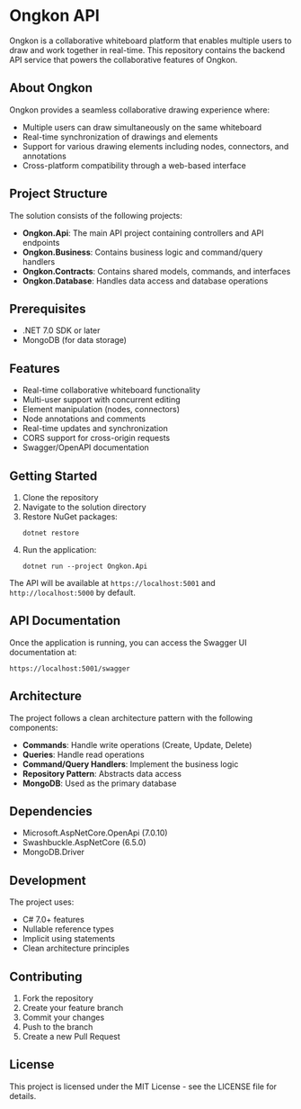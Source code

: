 # Ongkon API

Ongkon is a collaborative whiteboard platform that enables multiple users to draw and work together in real-time. This repository contains the backend API service that powers the collaborative features of Ongkon.

## About Ongkon

Ongkon provides a seamless collaborative drawing experience where:
- Multiple users can draw simultaneously on the same whiteboard
- Real-time synchronization of drawings and elements
- Support for various drawing elements including nodes, connectors, and annotations
- Cross-platform compatibility through a web-based interface

## Project Structure

The solution consists of the following projects:

- **Ongkon.Api**: The main API project containing controllers and API endpoints
- **Ongkon.Business**: Contains business logic and command/query handlers
- **Ongkon.Contracts**: Contains shared models, commands, and interfaces
- **Ongkon.Database**: Handles data access and database operations

## Prerequisites

- .NET 7.0 SDK or later
- MongoDB (for data storage)

## Features

- Real-time collaborative whiteboard functionality
- Multi-user support with concurrent editing
- Element manipulation (nodes, connectors)
- Node annotations and comments
- Real-time updates and synchronization
- CORS support for cross-origin requests
- Swagger/OpenAPI documentation

## Getting Started

1. Clone the repository
2. Navigate to the solution directory
3. Restore NuGet packages:
   ```
   dotnet restore
   ```
4. Run the application:
   ```
   dotnet run --project Ongkon.Api
   ```

The API will be available at `https://localhost:5001` and `http://localhost:5000` by default.

## API Documentation

Once the application is running, you can access the Swagger UI documentation at:
```
https://localhost:5001/swagger
```

## Architecture

The project follows a clean architecture pattern with the following components:

- **Commands**: Handle write operations (Create, Update, Delete)
- **Queries**: Handle read operations
- **Command/Query Handlers**: Implement the business logic
- **Repository Pattern**: Abstracts data access
- **MongoDB**: Used as the primary database

## Dependencies

- Microsoft.AspNetCore.OpenApi (7.0.10)
- Swashbuckle.AspNetCore (6.5.0)
- MongoDB.Driver

## Development

The project uses:
- C# 7.0+ features
- Nullable reference types
- Implicit using statements
- Clean architecture principles

## Contributing

1. Fork the repository
2. Create your feature branch
3. Commit your changes
4. Push to the branch
5. Create a new Pull Request

## License

This project is licensed under the MIT License - see the LICENSE file for details.